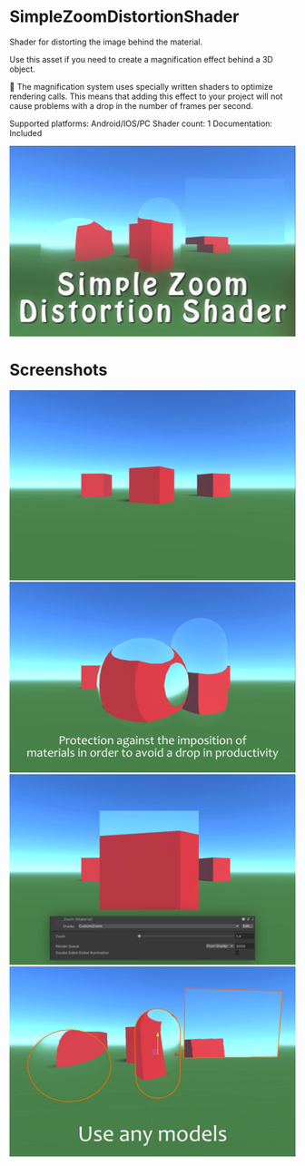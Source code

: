 # SimpleZoomDistortionShader
Shader for distorting the image behind the material.

Use this asset if you need to create a magnification effect behind a 3D object.

📌 The magnification system uses specially written shaders to optimize rendering calls. This means that adding this effect to your project will not cause problems with a drop in the number of frames per second.

Supported platforms: Android/IOS/PC
Shader count: 1
Documentation: Included

[![YouTube Video](cover-img.jpg)](https://youtu.be/06mhh3cUhn4)

# Screenshots
![Screenshot](screenshot-img-a.jpg)
![Screenshot](screenshot-img-b.jpg)
![Screenshot](screenshot-img-c.jpg)
![Screenshot](screenshot-img-d.jpg)
